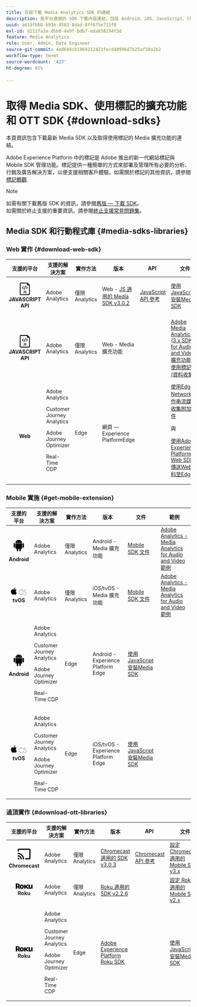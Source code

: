 ```yaml
---
title: 存取下載 Media Analytics SDK 的連結
description: 各平台適用的 SDK 下載內容連結，包括 Android、iOS、JavaScript、Chromecast 和 Roku。
uuid: a619fbb8-693e-4583-8dad-0ff875e715f8
exl-id: d211fa2e-d5b0-4e9f-bdb7-eda838194f3d
feature: Media Analytics
role: User, Admin, Data Engineer
source-git-commit: 4ed604cb1969212421fecd40996d7b25af50a2b2
workflow-type: tm+mt
source-wordcount: '427'
ht-degree: 81%

---
```


# 取得 Media SDK、使用標記的擴充功能和 OTT SDK {#download-sdks}

本頁資訊包含下載最新 Media SDK 以及取得使用標記的 Media 擴充功能的連結。

Adobe Experience Platform 中的標記是 Adobe 推出的新一代網站標記與 Mobile SDK 管理功能。標記提供一種簡單的方式來部署及管理所有必要的分析、行銷及廣告解決方案，以便支援相關客戶體驗。如需關於標記的其他資訊，請參閱[標記概觀](https://experienceleague.adobe.com/docs/platform-learn/data-collection/overview.html?lang=zh-Hant).


>[!NOTE]
>
>如需有關下載舊版 SDK 的資訊，請參閱[舊版 — 下載 SDK](/help/legacy/legacy-download-sdks.md)。<br>
>如需關於終止支援的重要資訊，請參閱[終止支援常見問題集](/help/additional-resources/end-of-support-faqs.md)。

## Media SDK 和行動程式庫 {#media-sdks-libraries}

### Web 實作 {#download-web-sdk}

| 支援的平台 | 支援的解決方案 | 實作方法 |  版本 |  API   |  文件 |  範例  |
|:---:|---|---|---|---| ---| ---|
| ![JavaScript圖示&#x200B;](assets/javascript-icon.png)</br>**JAVASCRIPT API** | Adobe Analytics | 僅限 Analytics | Web - [JS 適用的 Media SDK v3.0.2](https://github.com/Adobe-Marketing-Cloud/media-sdks/releases/tag/js-v3.0.2) | [JavaScript API 參考](https://adobe-marketing-cloud.github.io/media-sdks/reference/javascript_3x/index.html) | [使用JavaScript安裝Media SDK](/help/implementation/media-sdk/setup/web-implementation.md) | [JS 適用的 Media SDK v3.0.2 範例](https://github.com/Adobe-Marketing-Cloud/media-sdks/tree/master/sdks/js/3.x) |
| ![JavaScript圖示&#x200B;](assets/javascript-icon.png)</br>**JAVASCRIPT API** | Adobe Analytics | 僅限 Analytics | Web - Media 擴充功能 |  | [Adobe Media Analytics (3.x SDK) for Audio and Video 擴充功能 — 使用標記 (資料收集)](https://experienceleague.adobe.com/docs/experience-platform/tags/extensions/adobe/media-analytics-3x/overview.html?lang=zh-Hant) | [Adobe Media Analytics (3.x SDK) for Audio and Video 擴充功能範例](https://github.com/Adobe-Marketing-Cloud/media-sdks/tree/master/samples/launch/js/3.x) |
| </br>**Web** | Adobe Analytics<p>Customer Journey Analytics</p><p>Adobe Journey Optimizer</p><p>Real-Time CDP</p> | Edge | 網頁 — Experience PlatformEdge |  | [使用Edge Network實作串流媒體收集附加元件](/help/implementation/edge/implementation-edge.md) <p>與</p><p>[使用Adobe Experience Platform Web SDK傳送Web資料至Edge](/help/implementation/edge/edge-web-sdk.md)</p> | |

### Mobile 實施 {#get-mobile-extension}

| 支援的平台 | 支援的解決方案 | 實作方法 |  版本 |  文件   |  範例  |
|:---:|---|---|---|---|---|
| ![Android圖示&#x200B;](assets/android-icon.png)</br>**Android** | Adobe Analytics | 僅限 Analytics | Android - Media 擴充功能 | [Mobile SDK 文件](https://developer.adobe.com/client-sdks/documentation/adobe-media-analytics/) | [Adobe Analytics - Media Analytics for Audio and Video 範例](https://github.com/Adobe-Marketing-Cloud/media-sdks/tree/master/samples/launch/mobile/android) |
| ![Apple iOS 圖示&#x200B;](assets/ios-icon.png)<br>**tvOS** | Adobe Analytics | 僅限 Analytics | iOS/tvOS - Media 擴充功能 | [Mobile SDK 文件](https://developer.adobe.com/client-sdks/documentation/adobe-media-analytics/) | [Adobe Analytics - Media Analytics for Audio and Video 範例](https://github.com/adobe/aepsdk-media-ios/tree/main/TestApp) |
| ![Android圖示&#x200B;](assets/android-icon.png)</br>**Android** | <p>Adobe Analytics</p><p>Customer Journey Analytics</p><p>Adobe Journey Optimizer</p><p>Real-Time CDP</p> | Edge | Android - Experience Platform Edge | [使用JavaScript安裝Media SDK](/help/implementation/edge/implementation-edge.md) | |
| ![Apple iOS 圖示&#x200B;](assets/ios-icon.png)<br>**tvOS** | <p>Adobe Analytics</p><p>Customer Journey Analytics</p><p>Adobe Journey Optimizer</p><p>Real-Time CDP</p> | Edge | iOS/tvOS - Experience Platform Edge | [使用JavaScript安裝Media SDK](/help/implementation/edge/implementation-edge.md) |  |

### 過頂實作 {#download-ott-libraries}

| 支援的平台 | 支援的解決方案 | 實作方法 |  版本 |  API   |  文件 |
|:---:|---|---|---|---|---|
| ![Chromecast圖示&#x200B;](assets/chromecast-icon.png)</br>**Chromecast** | Adobe Analytics | 僅限 Analytics | [Chromecast 適用的 SDK v3.0.3](https://github.com/Adobe-Marketing-Cloud/media-sdks/releases/tag/chromecast-v3.0.3) | [Chromecast API 參考](https://adobe-marketing-cloud.github.io/media-sdks/reference/chromecast/) | [設定 Chromecast 適用的 Mobile SDK v3.x](/help/implementation/media-sdk/setup/set-up-chromecast.md) |
| ![Roku圖示&#x200B;](assets/roku-icon.png)</br>**Roku** | Adobe Analytics | 僅限 Analytics | [Roku 適用的 SDK v2.2.6](https://github.com/Adobe-Marketing-Cloud/media-sdks/releases/tag/roku-v2.2.6) |  | [設定 Roku 適用的 Mobile SDK v2.x](/help/implementation/media-sdk/setup/set-up-roku.md) |
| ![Roku圖示&#x200B;](assets/roku-icon.png)</br>**Roku** | <p>Adobe Analytics</p><p>Customer Journey Analytics</p><p>Adobe Journey Optimizer</p><p>Real-Time CDP</p> | Edge | [Adobe Experience Platform Roku SDK](https://github.com/adobe/aepsdk-roku/tree/main) |  | [使用JavaScript安裝Media SDK](/help/implementation/edge/implementation-edge.md) |
